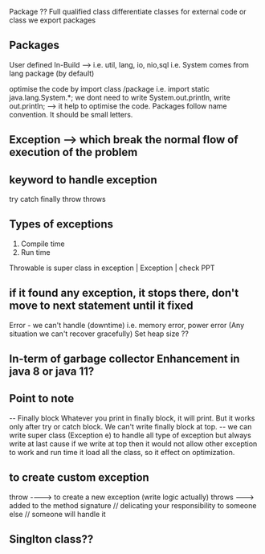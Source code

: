 Package ??
Full qualified class
differentiate classes
for external code or class we export packages

## Packages
User defined
In-Build --> i.e. util, lang, io, nio,sql
i.e. System comes from lang package (by default)

optimise the code by import class /package
i.e. import static java.lang.System.*;
we dont need to write System.out.println, write out.println; --> it help to optimise the code.
Packages follow name convention. It should be small letters.

## Exception --> which break the normal flow of  execution of the problem
## keyword to handle exception
try 
catch
finally
throw
throws

## Types of exceptions
1. Compile time
2. Run time

Throwable is super class in exception
   |
Exception
    |
check PPT

## if it found any exception, it stops there, don't move to next statement until it fixed

Error - we can't handle (downtime) i.e. memory error, power error (Any situation we can't recover gracefully)
Set heap size ??

## In-term of garbage collector Enhancement in java 8 or java 11?

## Point to note
-- Finally block
   Whatever you print in finally block, it will print. But it works only after try or catch block. We can't write finally block
   at top.
-- we can write super class (Exception e) to handle all type of exception but always write at last cause if we write at
   top then it would not allow other exception to work and run time it load all the class, so it effect on optimization.

## to create custom exception
   throw ----> to create a new exception (write logic actually)
   throws ---> added to the method signature // delicating your responsibility to someone else // someone will handle it
   
## Singlton class??
